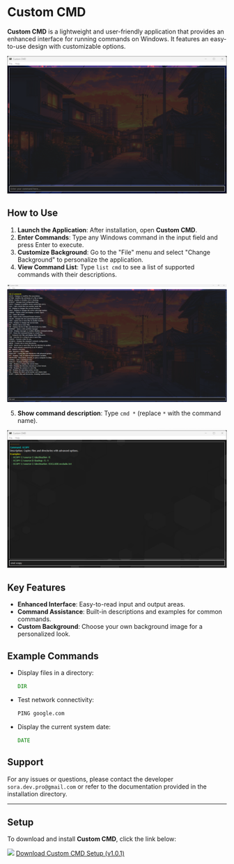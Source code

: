 # Custom CMD

**Custom CMD** is a lightweight and user-friendly application that provides an enhanced interface for running commands on Windows. It features an easy-to-use design with customizable options.

<img src="https://github.com/Sorabagu/cmd/blob/main/cmd.png?raw=true">

## How to Use

1. **Launch the Application**: After installation, open **Custom CMD**.
2. **Enter Commands**: Type any Windows command in the input field and press Enter to execute.
3. **Customize Background**: Go to the "File" menu and select "Change Background" to personalize the application.
4. **View Command List**: Type `list cmd` to see a list of supported commands with their descriptions.
<img src="https://github.com/Sorabagu/cmd/blob/main/cmd2.png?raw=true">

5. **Show command description**: Type `cmd *` (replace `*` with the command name).
<img src="https://github.com/Sorabagu/cmd/blob/main/cmd3.png?raw=true">

## Key Features

- **Enhanced Interface**: Easy-to-read input and output areas.
- **Command Assistance**: Built-in descriptions and examples for common commands.
- **Custom Background**: Choose your own background image for a personalized look.

## Example Commands

- Display files in a directory:
  ```cmd
  DIR
  ```
- Test network connectivity:
  ```cmd
  PING google.com
  ```
- Display the current system date:
  ```cmd
  DATE
  ```

## Support

For any issues or questions, please contact the developer `sora.dev.pro@gmail.com` or refer to the documentation provided in the installation directory.

---

## Setup
To download and install **Custom CMD**, click the link below:

<img src="https://cdn.icon-icons.com/icons2/567/PNG/512/clouddown_icon-icons.com_54405.png" width="30"> [Download Custom CMD Setup (v1.0.1)](https://github.com/Sorabagu/cmd/releases/download/setup/setup_custom_cmd_1_0_1.exe)
